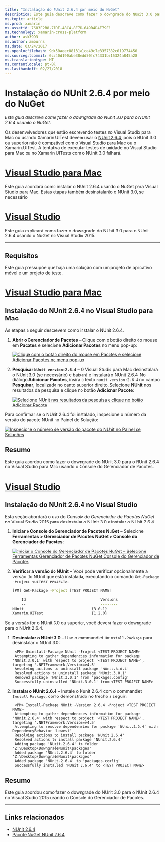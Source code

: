 ```yaml
---
title: "Instalação do NUnit 2.6.4 por meio do NuGet"
description: Este guia descreve como fazer o downgrade do NUnit 3.0 para o NUnit 2.6.4 usando o NuGet.
ms.topic: article
ms.prod: xamarin
ms.assetid: 7683F2B8-7FDF-48C4-8E7D-649D4D4E79F0
ms.technology: xamarin-cross-platform
author: asb3993
ms.author: amburns
ms.date: 03/24/2017
ms.openlocfilehash: 9dc50aeec88131a1ce49c7e3357382c019774450
ms.sourcegitcommit: 6cd40d190abe38edd50fc74331be15324a845a28
ms.translationtype: HT
ms.contentlocale: pt-BR
ms.lasthandoff: 02/27/2018
---
```

# <a name="installing-nunit-264-using-nuget"></a>Instalação do NUnit 2.6.4 por meio do NuGet

_Este guia descreve como fazer o downgrade do NUnit 3.0 para o NUnit 2.6.4 usando o NuGet._

Os desenvolvedores que estão escrevendo testes no Visual Studio para Mac ou usando Xamarin.UITest devem usar o [NUnit 2.6.4](http://nunit.org/index.php?p=docHome&r=2.6.4), pois o NUnit 3.0 ou superior não é compatível com o Visual Studio para Mac ou o Xamarin.UITest. A tentativa de executar testes de unidade no Visual Studio para Mac ou no Xamarin.UITests com o NUnit 3.0 falhará.

# <a name="visual-studio-for-mactabvsmac"></a>[Visual Studio para Mac](#tab/vsmac)

Este guia abordará como instalar o NUnit 2.6.4 usando o NuGet para Visual Studio para Mac. Estas etapas também desinstalarão o NUnit 3.0, se necessário.

# <a name="visual-studiotabvswin"></a>[Visual Studio](#tab/vswin)

Este guia explicará como fazer o downgrade do NUnit 3.0 para o NUnit 2.6.4 usando o NuGet no Visual Studio 2015.

-----

## <a name="requirements"></a>Requisitos

Este guia pressupõe que haja uma solução com um projeto de aplicativo móvel e um projeto de teste.

# <a name="visual-studio-for-mactabvsmac"></a>[Visual Studio para Mac](#tab/vsmac)

## <a name="installing-nunit-264-in-visual-studio-for-mac"></a>Instalação do NUnit 2.6.4 no Visual Studio para Mac

As etapas a seguir descrevem como instalar o NUnit 2.6.4.


1. **Abrir o Gerenciador de Pacotes** – Clique com o botão direito do mouse em **Pacotes** e selecione **Adicionar Pacotes** no menu pop-up:

    [![](installing-nunit-using-nuget-images/add-packages-xs.png "Clique com o botão direito do mouse em Pacotes e selecione Adicionar Pacotes no menu pop-up")](installing-nunit-using-nuget-images/add-packages-xs.png)
    
1. **Pesquisar `NUnit version:2.6.4`** – O Visual Studio para Mac desinstalará o NUnit 3.0 (se necessário) e baixará e instalará o NUnit 2.6.4. No diálogo **Adicionar Pacotes**, insira o texto `nunit version:2.6.4` no campo **Pesquisar**, localizado no canto superior direito. Selecione **NUnit** nos resultados da pesquisa e clique no botão **Adicionar Pacote**:

    [![](installing-nunit-using-nuget-images/nunit-search-xs.png "Selecione NUnit nos resultados da pesquisa e clique no botão Adicionar Pacote")](installing-nunit-using-nuget-images/nunit-search-xs.png)


Para confirmar se o NUnit 2.6.4 foi instalado, inspecione o número da versão do pacote NUnit no Painel de Solução:

[![](installing-nunit-using-nuget-images/nunit-2-6-4-installed.png "Inspecione o número de versão do pacote do NUnit no Painel de Soluções")](installing-nunit-using-nuget-images/nunit-2-6-4-installed.png)

## <a name="summary"></a>Resumo

Este guia abordou como fazer o downgrade do NUnit 3.0 para o NUnit 2.6.4 no Visual Studio para Mac usando o Console do Gerenciador de Pacotes.


# <a name="visual-studiotabvswin"></a>[Visual Studio](#tab/vswin)

## <a name="installing-nunit-264-in-visual-studio"></a>Instalação do NUnit 2.6.4 no Visual Studio

Esta seção abordará o uso do _Console do Gerenciador de Pacotes NuGet_ no Visual Studio 2015 para desinstalar o NUnit 3.0 e instalar o NUnit 2.6.4.


1. **Iniciar o Console do Gerenciador de Pacotes NuGet** – Selecione **Ferramentas > Gerenciador de Pacotes NuGet > Console do Gerenciador de Pacotes**:

    [![](installing-nunit-using-nuget-images/package-manager-console.png "Iniciar o Console do Gerenciador de Pacotes NuGet – Selecione Ferramentas  Gerenciador de Pacotes NuGet  Console do Gerenciador de Pacotes")](installing-nunit-using-nuget-images/package-manager-console.png)
    
1. **Verificar a versão do NUnit** – Você pode verificar opcionalmente a versão do NUnit que está instalada, executando o comando `Get-Package -Project <UITEST PROJECT>`:

    ```bash
    [PM] Get-Package -Project [TEST PROJECT NAME]
    
        Id                                  Versions                                 ProjectName
        --                                  --------                                 -----------
    NUnit                               {3.0.1}                                  [TEST PROJECT NAME]
    Xamarin.UITest                      {1.2.0}                                  [TEST PROJECT NAME]
    ```

Se a versão for o NUnit 3.0 ou superior, você deverá fazer o downgrade para o NUnit 2.6.4.

1. **Desinstalar o NUnit 3.0** – Use o commandlet `Uninstall-Package` para desinstalar o NUnit 3.0:

        <PM> Uninstall-Package NUnit -Project <TEST PROJECT NAME>
        Attempting to gather dependencies information for package 'NUnit.3.0.1' with respect to project '<TEST PROJECT NAME>', targeting '.NETFramework,Version=v4.5'
        Resolving actions to uninstall package 'NUnit.3.0.1'
        Resolved actions to uninstall package 'NUnit.3.0.1'
        Removed package 'NUnit.3.0.1' from 'packages.config'
        Successfully uninstalled 'NUnit.3.0.1' from <TEST PROJECT NAME>

1. **Instalar o NUnit 2.6.4** – Instale o Nunit 2.6.4 com o commandlet `Install-Package`, como demonstrado no trecho a seguir:

        <PM> Install-Package NUnit -Version 2.6.4 -Project <TEST PROJECT NAME>
        Attempting to gather dependencies information for package 'NUnit.2.6.4' with respect to project '<TEST PROJECT NAME>', targeting '.NETFramework,Version=v4.5'
        Attempting to resolve dependencies for package 'NUnit.2.6.4' with DependencyBehavior 'Lowest'
        Resolving actions to install package 'NUnit.2.6.4'
        Resolved actions to install package 'NUnit.2.6.4'
        Adding package 'NUnit.2.6.4' to folder 'Z:\Desktop\DowngradeNunit\packages'
        Added package 'NUnit.2.6.4' to folder 'Z:\Desktop\DowngradeNunit\packages'
        Added package 'NUnit.2.6.4' to 'packages.config'
        Successfully installed 'NUnit 2.6.4' to <TEST PROJECT NAME>
    
## <a name="summary"></a>Resumo

Este guia abordou como fazer o downgrade do NUnit 3.0 para o NUnit 2.6.4 no Visual Studio 2015 usando o Console do Gerenciador de Pacotes.

-----

## <a name="related-links"></a>Links relacionados

- [NUnit 2.6.4](http://nunit.org/index.php?p=docHome&r=2.6.4)
- [Pacote NuGet NUnit 2.6.4](https://www.nuget.org/packages/NUnit/2.6.4)
